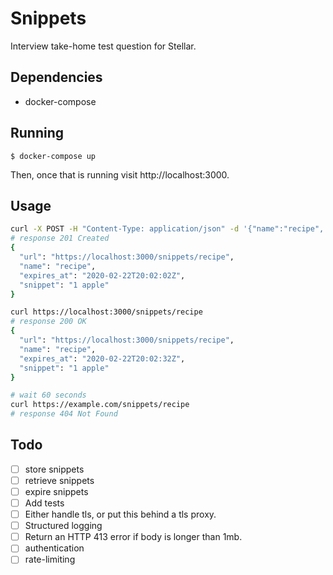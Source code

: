 # Snippets

Interview take-home test question for Stellar.

## Dependencies

- docker-compose

## Running

```
$ docker-compose up
```

Then, once that is running visit http://localhost:3000.

## Usage

```sh
curl -X POST -H "Content-Type: application/json" -d '{"name":"recipe", "expires_in": 30, "snippet":"1 apple"}' https://localhost:3000/snippets
# response 201 Created
{
  "url": "https://localhost:3000/snippets/recipe",
  "name": "recipe",
  "expires_at": "2020-02-22T20:02:02Z",
  "snippet": "1 apple"
}

curl https://localhost:3000/snippets/recipe
# response 200 OK
{
  "url": "https://localhost:3000/snippets/recipe",
  "name": "recipe",
  "expires_at": "2020-02-22T20:02:32Z",
  "snippet": "1 apple"
}

# wait 60 seconds
curl https://example.com/snippets/recipe
# response 404 Not Found
```

## Todo

- [ ] store snippets
- [ ] retrieve snippets
- [ ] expire snippets
- [ ] Add tests
- [ ] Either handle tls, or put this behind a tls proxy.
- [ ] Structured logging
- [ ] Return an HTTP 413 error if body is longer than 1mb.
- [ ] authentication
- [ ] rate-limiting
